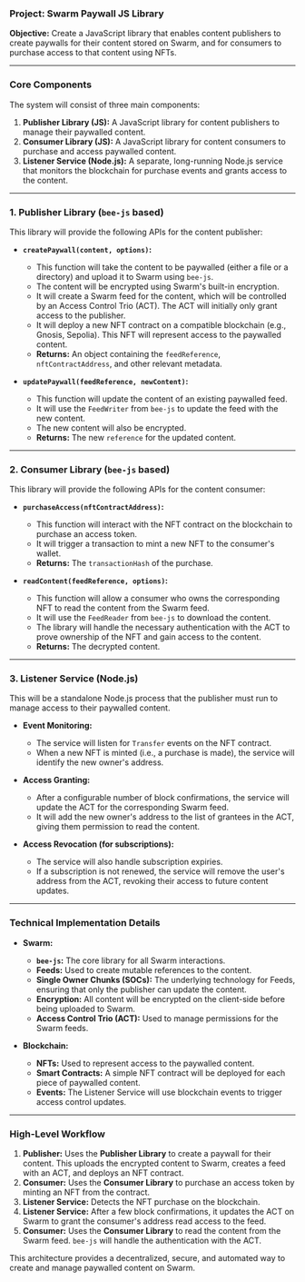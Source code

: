 ### **Project: Swarm Paywall JS Library**

**Objective:** Create a JavaScript library that enables content publishers to create paywalls for their content stored on Swarm, and for consumers to purchase access to that content using NFTs.

---

### **Core Components**

The system will consist of three main components:

1.  **Publisher Library (JS):** A JavaScript library for content publishers to manage their paywalled content.
2.  **Consumer Library (JS):** A JavaScript library for content consumers to purchase and access paywalled content.
3.  **Listener Service (Node.js):** A separate, long-running Node.js service that monitors the blockchain for purchase events and grants access to the content.

---

### **1. Publisher Library (`bee-js` based)**

This library will provide the following APIs for the content publisher:

*   **`createPaywall(content, options)`:**
    *   This function will take the content to be paywalled (either a file or a directory) and upload it to Swarm using `bee-js`.
    *   The content will be encrypted using Swarm's built-in encryption.
    *   It will create a Swarm feed for the content, which will be controlled by an Access Control Trio (ACT). The ACT will initially only grant access to the publisher.
    *   It will deploy a new NFT contract on a compatible blockchain (e.g., Gnosis, Sepolia). This NFT will represent access to the paywalled content.
    *   **Returns:** An object containing the `feedReference`, `nftContractAddress`, and other relevant metadata.

*   **`updatePaywall(feedReference, newContent)`:**
    *   This function will update the content of an existing paywalled feed.
    *   It will use the `FeedWriter` from `bee-js` to update the feed with the new content.
    *   The new content will also be encrypted.
    *   **Returns:** The new `reference` for the updated content.

---

### **2. Consumer Library (`bee-js` based)**

This library will provide the following APIs for the content consumer:

*   **`purchaseAccess(nftContractAddress)`:**
    *   This function will interact with the NFT contract on the blockchain to purchase an access token.
    *   It will trigger a transaction to mint a new NFT to the consumer's wallet.
    *   **Returns:** The `transactionHash` of the purchase.

*   **`readContent(feedReference, options)`:**
    *   This function will allow a consumer who owns the corresponding NFT to read the content from the Swarm feed.
    *   It will use the `FeedReader` from `bee-js` to download the content.
    *   The library will handle the necessary authentication with the ACT to prove ownership of the NFT and gain access to the content.
    *   **Returns:** The decrypted content.

---

### **3. Listener Service (Node.js)**

This will be a standalone Node.js process that the publisher must run to manage access to their paywalled content.

*   **Event Monitoring:**
    *   The service will listen for `Transfer` events on the NFT contract.
    *   When a new NFT is minted (i.e., a purchase is made), the service will identify the new owner's address.

*   **Access Granting:**
    *   After a configurable number of block confirmations, the service will update the ACT for the corresponding Swarm feed.
    *   It will add the new owner's address to the list of grantees in the ACT, giving them permission to read the content.

*   **Access Revocation (for subscriptions):**
    *   The service will also handle subscription expiries.
    *   If a subscription is not renewed, the service will remove the user's address from the ACT, revoking their access to future content updates.

---

### **Technical Implementation Details**

*   **Swarm:**
    *   **`bee-js`:** The core library for all Swarm interactions.
    *   **Feeds:** Used to create mutable references to the content.
    *   **Single Owner Chunks (SOCs):** The underlying technology for Feeds, ensuring that only the publisher can update the content.
    *   **Encryption:** All content will be encrypted on the client-side before being uploaded to Swarm.
    *   **Access Control Trio (ACT):** Used to manage permissions for the Swarm feeds.

*   **Blockchain:**
    *   **NFTs:** Used to represent access to the paywalled content.
    *   **Smart Contracts:** A simple NFT contract will be deployed for each piece of paywalled content.
    *   **Events:** The Listener Service will use blockchain events to trigger access control updates.

---

### **High-Level Workflow**

1.  **Publisher:** Uses the **Publisher Library** to create a paywall for their content. This uploads the encrypted content to Swarm, creates a feed with an ACT, and deploys an NFT contract.
2.  **Consumer:** Uses the **Consumer Library** to purchase an access token by minting an NFT from the contract.
3.  **Listener Service:** Detects the NFT purchase on the blockchain.
4.  **Listener Service:** After a few block confirmations, it updates the ACT on Swarm to grant the consumer's address read access to the feed.
5.  **Consumer:** Uses the **Consumer Library** to read the content from the Swarm feed. `bee-js` will handle the authentication with the ACT.

This architecture provides a decentralized, secure, and automated way to create and manage paywalled content on Swarm.
